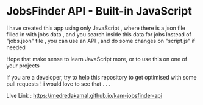 # JobsFinder API - Built-in JavaScript

I have created this app using only JavaScript , where there is a json file filled in with jobs data , and you search inside this data for jobs
Instead of "jobs.json" file , you can use an API , and do some changes on "script.js" if needed

Hope that make sense to learn JavaScript more, or to use this on one of your projects

If you are a developer, try to help this repository to get optimised with some pull requests ! i would love to see that . . .

Live Link : https://medredakamal.github.io/kam-jobsfinder-api
